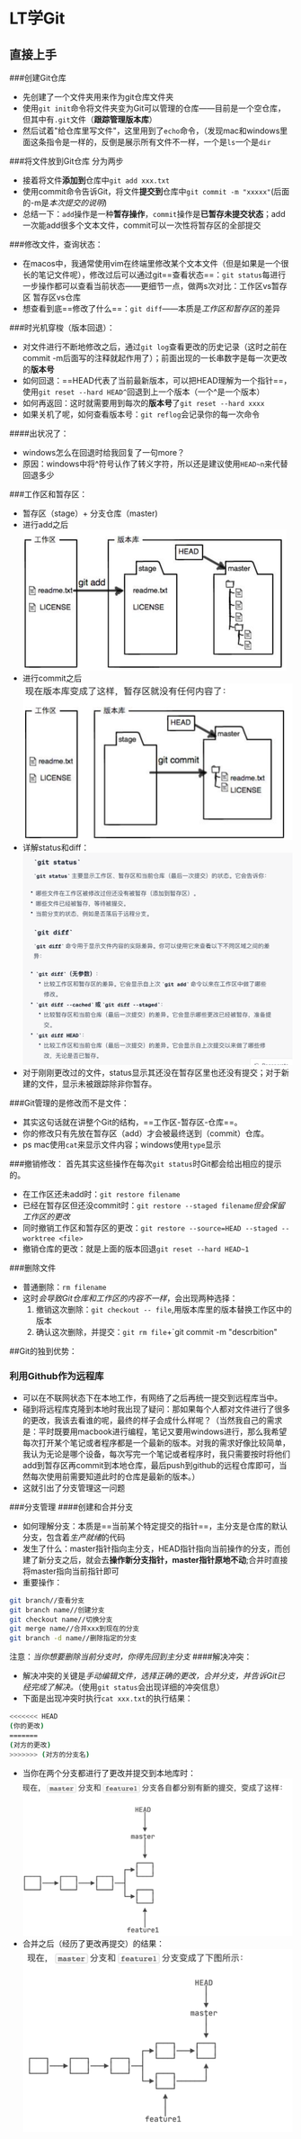 # LT学Git
## 直接上手
###创建Git仓库
- 先创建了一个文件夹用来作为git仓库文件夹
- 使用`git init`命令将文件夹变为Git可以管理的仓库——目前是一个空仓库，但其中有`.git`文件（**跟踪管理版本库**）
- 然后试着"给仓库里写文件"，这里用到了`echo`命令，（发现mac和windows里面这条指令是一样的，反倒是展示所有文件不一样，一个是`ls`一个是`dir`

###将文件放到Git仓库
分为两步
- 接着将文件**添加到**仓库中`git add xxx.txt`
- 使用commit命令告诉Git，将文件**提交到**仓库中`git commit -m "xxxxx"`(后面的-m是*本次提交的说明*)
- 总结一下：`add`操作是一种**暂存操作**，`commit`操作是**已暂存未提交状态**；add一次能add很多个文本文件，commit可以一次性将暂存区的全部提交

###修改文件，查询状态：
- 在macos中，我通常使用vim在终端里修改某个文本文件（但是如果是一个很长的笔记文件呢），修改过后可以通过git==查看状态==：`git status`每进行一步操作都可以查看当前状态——更细节一点，做两s次对比：工作区vs暂存区  暂存区vs仓库
- 想查看到底==修改了什么==：`git diff`——本质是*工作区和暂存区*的差异

###时光机穿梭（版本回退）：
- 对文件进行不断地修改之后，通过`git log`查看更改的历史记录（这时之前在commit -m后面写的注释就起作用了）；前面出现的一长串数字是每一次更改的**版本号**
- 如何回退：==HEAD代表了当前最新版本，可以把HEAD理解为一个指针==，使用`git reset --hard HEAD^`回退到上一个版本（一个^是一个版本）
- 如何再返回：这时就需要用到每次的**版本号**了`git reset --hard xxxx`
- 如果关机了呢，如何查看版本号：`git reflog`会记录你的每一次命令

####出状况了：
- windows怎么在回退时给我回复了一句more？
- 原因：windows中将^符号认作了转义字符，所以还是建议使用`HEAD~n`来代替回退多少

###工作区和暂存区：
- 暂存区（stage）+ 分支仓库（master)
- 进行add之后      <img src="../Pic/image-20231101103713597.png" style="zoom:50%;" />
- 进行commit之后<img src="../Pic/image-20231101103744148.png" style="zoom:50%;" />
- 详解status和diff：<img src="../Pic/image-20231101104644468.png" style="zoom:50%;" />
- 对于刚刚更改过的文件，status显示其还没在暂存区里也还没有提交；对于新建的文件，显示未被跟踪除非你暂存。

###Git管理的是修改而不是文件：
- 其实这句话就在讲整个Git的结构，==工作区-暂存区-仓库==。
- 你的修改只有先放在暂存区（add）才会被最终送到（commit）仓库。
- ps mac使用`cat`来显示文件内容；windows使用`type`显示

###撤销修改：
首先其实这些操作在每次`git status`时Git都会给出相应的提示的。
-  在工作区还未add时：`git restore filename`
-  已经在暂存区但还没commit时：`git restore --staged filename`*但会保留工作区的更改*
-  同时撤销工作区和暂存区的更改：`git restore --source=HEAD --staged --worktree <file>`
-  撤销仓库的更改：就是上面的版本回退`git reset --hard HEAD~1`

###删除文件
- 普通删除：`rm filename`
- 这时*会导致Git仓库和工作区的内容不一样*，会出现两种选择：
	1. 撤销这次删除：`git checkout -- file`,用版本库里的版本替换工作区中的版本
	2. 确认这次删除，并提交：`git rm file`+`git commit -m "descrbition"

##Git的独到优势：
### 利用Github作为远程库
- 可以在不联网状态下在本地工作，有网络了之后再统一提交到远程库当中。
- 碰到将远程库克隆到本地时我出现了疑问：那如果每个人都对文件进行了很多的更改，我该去看谁的呢，最终的样子会成什么样呢？（当然我自己的需求是：平时既要用macbook进行编程，笔记又要用windows进行，那么我希望每次打开某个笔记或者程序都是一个最新的版本。对我的需求好像比较简单，我认为无论是哪个设备，每次写完一个笔记或者程序时，我只需要按时将他们add到暂存区再commit到本地仓库，最后push到github的远程仓库即可，当然每次使用前需要知道此时的仓库是最新的版本。）
- 这就引出了分支管理这一问题

###分支管理
####创建和合并分支
- 如何理解分支：本质是==当前某个特定提交的指针==，主分支是仓库的默认分支，包含着*生产就绪*的代码
- 发生了什么：master指针指向主分支，HEAD指针指向当前操作的分支，而创建了新分支之后，就会去**操作新分支指针，master指针原地不动**;合并时直接将master指向当前指针即可
- 重要操作：
```bash
git branch//查看分支
git branch name//创建分支
git checkout name//切换分支
git merge name//合并xxx到现在的分支
git branch -d name//删除指定的分支
```

注意：*当你想要删除当前分支时，你得先回到主分支*
####解决冲突：
- 解决冲突的关键是*手动编辑文件，选择正确的更改，合并分支，并告诉Git已经完成了解决。*（使用`git status`会出现详细的冲突信息）
- 下面是出现冲突时执行`cat xxx.txt`的执行结果：
```bash
<<<<<<< HEAD
(你的更改)
=======
(对方的更改)
>>>>>>> (对方的分支名)
```
- 当你在两个分支都进行了更改并提交到本地库时：  <img src="../Pic/image-20231101200649104.png" style="zoom:50%;" />
- 合并之后（经历了更改再提交）的结果：<img src="../Pic/image-20231101200829939.png" style="zoom:50%;" />

